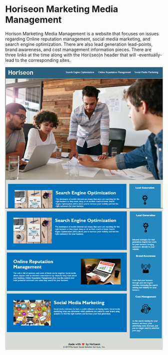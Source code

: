 # Horiseon Marketing Media Management

Horison Marketing Media Management is a website that focuses on issues regarding Online reputation management, social media marketing, and search engine optimization. There are also lead generation lead-points, brand awareness, and cost management information pieces. There are three links at the time along with the Hori(seo)n header that will -eventually- lead to the corresponding sites. 

![Images of first half of site](./assets/images/screenshot1.png)
![Images of second half](./assets/images/screenshot2.png)